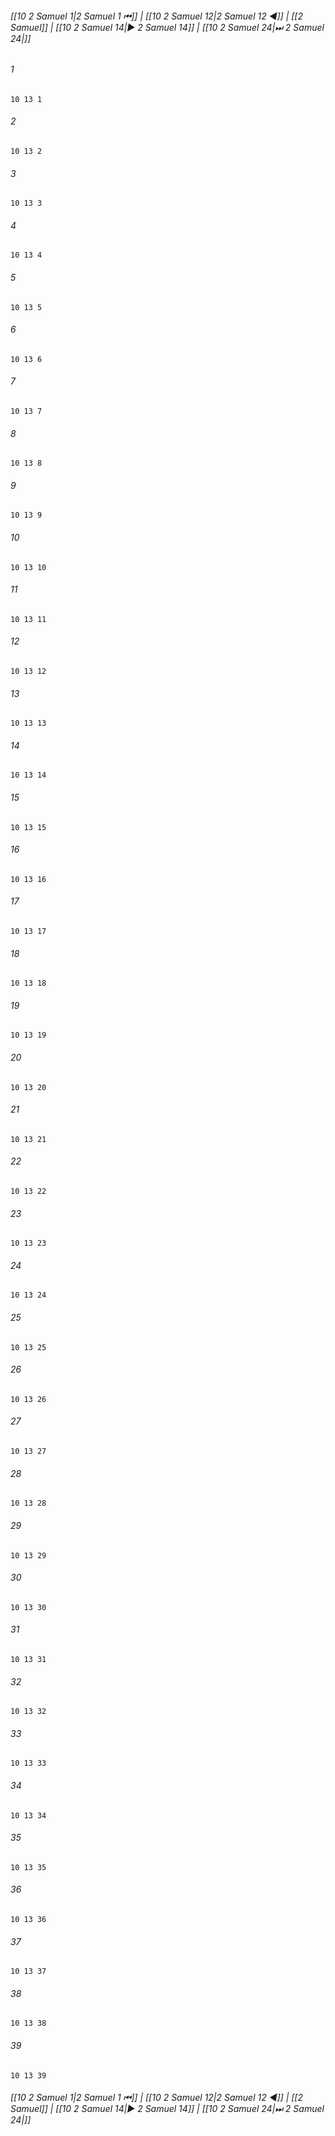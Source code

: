 
###### [[10 2 Samuel 1|2 Samuel 1 ⏮]] | [[10 2 Samuel 12|2 Samuel 12 ◀]] | [[2 Samuel]] | [[10 2 Samuel 14|▶ 2 Samuel 14]] | [[10 2 Samuel 24|⏭ 2 Samuel 24|]]

###### 1
``` verse
10 13 1 
```
###### 2
``` verse
10 13 2 
```
###### 3
``` verse
10 13 3 
```
###### 4
``` verse
10 13 4 
```
###### 5
``` verse
10 13 5 
```
###### 6
``` verse
10 13 6 
```
###### 7
``` verse
10 13 7 
```
###### 8
``` verse
10 13 8 
```
###### 9
``` verse
10 13 9 
```
###### 10
``` verse
10 13 10 
```
###### 11
``` verse
10 13 11 
```
###### 12
``` verse
10 13 12 
```
###### 13
``` verse
10 13 13 
```
###### 14
``` verse
10 13 14 
```
###### 15
``` verse
10 13 15 
```
###### 16
``` verse
10 13 16 
```
###### 17
``` verse
10 13 17 
```
###### 18
``` verse
10 13 18 
```
###### 19
``` verse
10 13 19 
```
###### 20
``` verse
10 13 20 
```
###### 21
``` verse
10 13 21 
```
###### 22
``` verse
10 13 22 
```
###### 23
``` verse
10 13 23 
```
###### 24
``` verse
10 13 24 
```
###### 25
``` verse
10 13 25 
```
###### 26
``` verse
10 13 26 
```
###### 27
``` verse
10 13 27 
```
###### 28
``` verse
10 13 28 
```
###### 29
``` verse
10 13 29 
```
###### 30
``` verse
10 13 30 
```
###### 31
``` verse
10 13 31 
```
###### 32
``` verse
10 13 32 
```
###### 33
``` verse
10 13 33 
```
###### 34
``` verse
10 13 34 
```
###### 35
``` verse
10 13 35 
```
###### 36
``` verse
10 13 36 
```
###### 37
``` verse
10 13 37 
```
###### 38
``` verse
10 13 38 
```
###### 39
``` verse
10 13 39 
```

###### [[10 2 Samuel 1|2 Samuel 1 ⏮]] | [[10 2 Samuel 12|2 Samuel 12 ◀]] | [[2 Samuel]] | [[10 2 Samuel 14|▶ 2 Samuel 14]] | [[10 2 Samuel 24|⏭ 2 Samuel 24|]]

